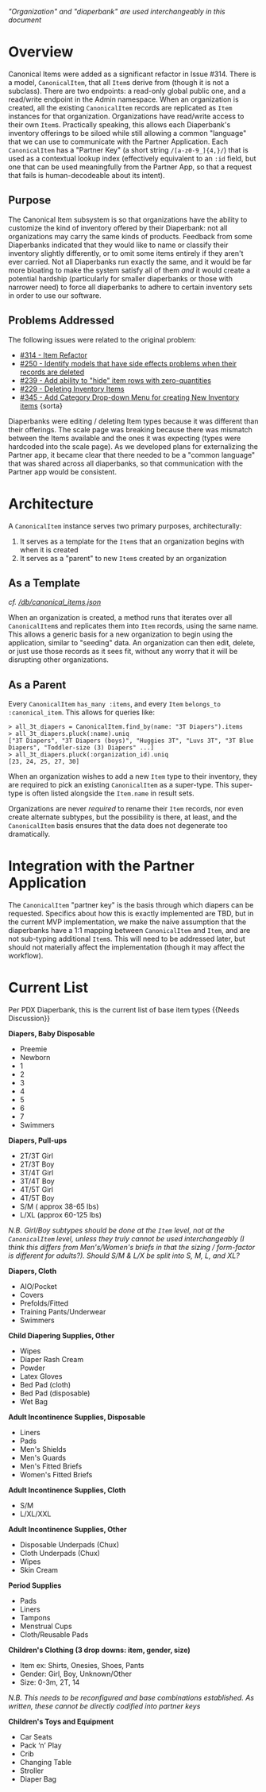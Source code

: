 *"Organization" and "diaperbank" are used interchangeably in this document*

# Overview
Canonical Items were added as a significant refactor in Issue #314. There is a model, `CanonicalItem`, that all `Item`s derive from (though it is not a subclass). There are two endpoints: a read-only global public one, and a read/write endpoint in the Admin namespace. When an organization is created, all the existing `CanonicalItem` records are replicated as `Item` instances for that organization. Organizations have read/write access to their own `Item`s. Practically speaking, this allows each Diaperbank's inventory offerings to be siloed while still allowing a common "language" that we can use to communicate with the Partner Application. Each `CanonicalItem` has a "Partner Key" (a short string `/[a-z0-9_]{4,}/`) that is used as a contextual lookup index (effectively equivalent to an `:id` field, but one that can be used meaningfully from the Partner App, so that a request that fails is human-decodeable about its intent).

## Purpose
The Canonical Item subsystem is so that organizations have the ability to customize the kind of inventory offered by their Diaperbank: not all organizations may carry the same kinds of products. Feedback from some Diaperbanks indicated that they would like to name or classify their inventory slightly differently, or to omit some items entirely if they aren't ever carried. Not all Diaperbanks run exactly the same, and it would be far more bloating to make the system satisfy all of them *and* it would create a potential hardship (particularly for smaller diaperbanks or those with narrower need) to force all diaperbanks to adhere to certain inventory sets in order to use our software.

## Problems Addressed
The following issues were related to the original problem:
 * [#314 - Item Refactor](https://github.com/rubyforgood/diaper/issues/314)
 * [#250 - Identify models that have side effects problems when their records are deleted](https://github.com/rubyforgood/diaper/issues/250)
 * [#239 - Add ability to "hide" item rows with zero-quantities](https://github.com/rubyforgood/diaper/issues/239)
 * [#229 - Deleting Inventory Items](https://github.com/rubyforgood/diaper/issues/229)
 * [#345 - Add Category Drop-down Menu for creating New Inventory items](https://github.com/rubyforgood/diaper/issues/345) {sorta}

Diaperbanks were editing / deleting Item types because it was different than their offerings. The scale page was breaking because there was mismatch between the Items available and the ones it was expecting (types were hardcoded into the scale page). As we developed plans for externalizing the Partner app, it became clear that there needed to be a "common language" that was shared across all diaperbanks, so that communication with the Partner app would be consistent.

# Architecture
A `CanonicalItem` instance serves two primary purposes, architecturally:

 1. It serves as a template for the `Item`s that an organization begins with when it is created
 1. It serves as a "parent" to new `Item`s created by an organization

## As a Template
*cf. [/db/canonical_items.json](https://github.com/rubyforgood/diaper/blob/master/db/canonical_items.json)*

When an organization is created, a method runs that iterates over all `CanonicalItem`s and replicates them into `Item` records, using the same name. This allows a generic basis for a new organization to begin using the application, similar to "seeding" data. An organization can then edit, delete, or just use those records as it sees fit, without any worry that it will be disrupting other organizations.

## As a Parent
Every `CanonicalItem` `has_many :items`, and every `Item` `belongs_to :canonical_item`. This allows for queries like:
```
> all_3t_diapers = CanonicalItem.find_by(name: "3T Diapers").items
> all_3t_diapers.pluck(:name).uniq
["3T Diapers", "3T Diapers (boys)", "Huggies 3T", "Luvs 3T", "3T Blue Diapers", "Toddler-size (3) Diapers" ...]
> all_3t_diapers.pluck(:organization_id).uniq
[23, 24, 25, 27, 30]
```

When an organization wishes to add a new `Item` type to their inventory, they are required to pick an existing `CanonicalItem` as a super-type. This super-type is often listed alongside the `Item.name` in result sets. 

Organizations are never *required* to rename their `Item` records, nor even create alternate subtypes, but the possibility is there, at least, and the `CanonicalItem` basis ensures that the data does not degenerate too dramatically.

# Integration with the Partner Application
The `CanonicalItem` "partner key" is the basis through which diapers can be requested. Specifics about how this is exactly implemented are TBD, but in the current MVP implementation, we make the naive assumption that the diaperbanks have a 1:1 mapping between `CanonicalItem` and `Item`, and are not sub-typing additional `Item`s. This will need to be addressed later, but should not materially affect the implementation (though it may affect the workflow).

# Current List
Per PDX Diaperbank, this is the current list of base item types {{Needs Discussion}}

**Diapers, Baby Disposable**
 * Preemie
 * Newborn
 * 1
 * 2
 * 3
 * 4
 * 5
 * 6
 * 7
 * Swimmers

**Diapers, Pull-ups**
 * 2T/3T Girl
 * 2T/3T Boy
 * 3T/4T Girl
 * 3T/4T Boy
 * 4T/5T Girl
 * 4T/5T Boy
 * S/M ( approx 38-65 lbs)
 * L/XL (approx 60-125 lbs)

*N.B. Girl/Boy subtypes should be done at the `Item` level, not at the `CanonicalItem` level, unless they truly cannot be used interchangeably (I think this differs from Men's/Women's briefs in that the sizing / form-factor is different for adults?). Should S/M & L/X be split into S, M, L, and XL?*

**Diapers, Cloth**
 * AIO/Pocket
 * Covers
 * Prefolds/Fitted
 * Training Pants/Underwear
 * Swimmers

**Child Diapering Supplies, Other**
 * Wipes
 * Diaper Rash Cream
 * Powder
 * Latex Gloves
 * Bed Pad (cloth)
 * Bed Pad (disposable)
 * Wet Bag

**Adult Incontinence Supplies, Disposable**
 * Liners
 * Pads
 * Men's Shields
 * Men's Guards
 * Men's Fitted Briefs
 * Women's Fitted Briefs

**Adult Incontinence Supplies, Cloth**
 * S/M
 * L/XL/XXL

**Adult Incontinence Supplies, Other**
 * Disposable Underpads (Chux)
 * Cloth Underpads (Chux)
 * Wipes
 * Skin Cream

**Period Supplies**
 * Pads
 * Liners
 * Tampons
 * Menstrual Cups
 * Cloth/Reusable Pads

**Children's Clothing (3 drop downs: item, gender, size)**
 * Item ex: Shirts, Onesies, Shoes, Pants
 * Gender: Girl, Boy, Unknown/Other
 * Size: 0-3m, 2T, 14

*N.B. This needs to be reconfigured and base combinations established. As written, these cannot be directly codified into partner keys*

**Children's Toys and Equipment**
 * Car Seats
 * Pack ‘n’ Play
 * Crib
 * Changing Table
 * Stroller
 * Diaper Bag